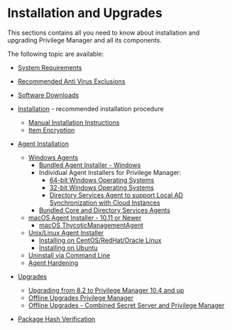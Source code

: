 [title]: # (Installation and Upgrades)
[tags]: # (setup)
[priority]: # (1500)
# Installation and Upgrades

This sections contains all you need to know about installation and upgrading Privilege Manager and all its components.

The following topic are available:

* [System Requirements](sysreq.md)
* [Recommended Anti Virus Exclusions](antivirus-exclusions.md)
* [Software Downloads](sw-downloads.md)
* [Installation](installation/index.md) - recommended installation procedure
  * [Manual Installation Instructions](installation/installation-adv.md)
  * [Item Encryption](installation/item-encryption.md)
* [Agent Installation](agents/index.md)
  * [Windows Agents](agents/win/index.md)
    * [Bundled Agent Installer - Windows](agents/win/agent-inst-win-bundle.md)
    * Individual Agent Installers for Privilege Manager:
      * [64-bit Windows Operating Systems](agents/win/agent-inst-win.md#64_bit_windows_operating_systems)
      * [32-bit Windows Operating Systems](agents/win/agent-inst-win.md#32_bit_windows_operating_systems)
      * [Directory Services Agent to support Local AD Synchronization with Cloud Instances](agents/win/agent-inst-win-dsa.md)
    * [Bundled Core and Directory Services Agents](agents/win/agent-inst-win-dsa-bundle.md)
  * [macOS Agent Installer - 10.11 or Newer](agents/win/index.md)
    * [macOS ThycoticManagementAgent](agents/macOS/agent-inst-mac.md)
  * [Unix/Linux Agent Installer](agents/nix/index.md)
    * [Installing on CentOS/RedHat/Oracle Linux](agents/nix/linux.md)
    * [Installing on Ubuntu](agents/nix/ubuntu.md)
  * [Uninstall via Command Line](agents/agent-uninstall-cmd.md)
  * [Agent Hardening](../agents/win/agent-hardening.md)

* [Upgrades](upgrades/index.md)
  * [Upgrading from 8.2 to Privilege Manager 10.4 and up](upgrades/upgrades-version-8.md)
  * [Offline Upgrades Privilege Manager](upgrades/offline-upgrade.md)
  * [Offline Upgrades - Combined Secret Server and Privilege Manager](upgrades/offline-upgrades-combined.md)

* [Package Hash Verification](package-verify.md)
